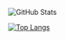 


![GitHub Stats](https://github-readme-stats.vercel.app/api?username=jallpatell&show_icons=true&show=reviews,prs_merged,prs_merged_percentage&theme=dark_icons=true)

[![Top Langs](https://github-readme-stats.vercel.app/api/top-langs/?username=jallpatell&layout=donut&theme=onedark)](https://github.com/anuraghazra/github-readme-stats)
